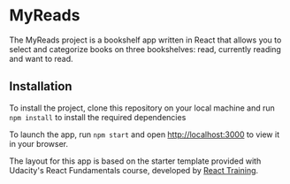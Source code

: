 # MyReads 

The MyReads project is a bookshelf app written in React that allows you to select and categorize books on three bookshelves: read, currently reading and want to read.

## Installation
To install the project, clone this repository on your local machine and run `npm install` to install the required dependencies

To launch the app, run `npm start` and open [http://localhost:3000](http://localhost:3000) to view it in your browser.

The layout for this app is based on the starter template provided with Udacity's React Fundamentals course, developed by [React Training](https://reacttraining.com).
